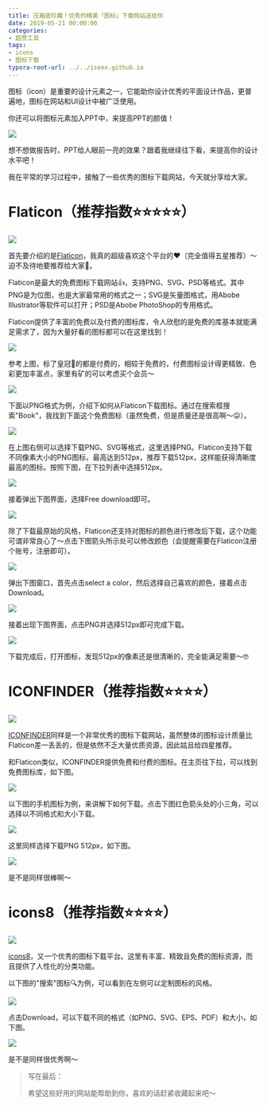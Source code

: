 ```yaml
---
title: 压箱底珍藏！优秀的精美「图标」下载网站送给你
date: 2019-05-21 00:00:00
categories:
- 超赞工具
tags:
- icons
- 图标下载
typora-root-url: ../../iseex.github.io
---
```


图标（icon）是重要的设计元素之一，它能助你设计优秀的平面设计作品，更普遍地，图标在网站和UI设计中被广泛使用。

你还可以将图标元素加入PPT中，来提高PPT的颜值！

![](/assets/images/posts/Tools/27630.gif)

想不想做报告时，PPT给人眼前一亮的效果？跟着我继续往下看，来提高你的设计水平吧！

我在平常的学习过程中，接触了一些优秀的图标下载网站，今天就分享给大家。

# Flaticon（推荐指数⭐️⭐️⭐️⭐️⭐️）

![](/assets/images/posts/Tools/flaticon.png)

首先要介绍的是[Flaticon](https://www.flaticon.com)，我真的超级喜欢这个平台的♥︎（完全值得五星推荐）～迫不及待地要推荐给大家🤫。

Flaticon是最大的免费图标下载网站👍，支持PNG、SVG、PSD等格式。其中PNG是为位图，也是大家最常用的格式之一；SVG是矢量图格式，用Abobe Illustrator等软件可以打开；PSD是Abobe PhotoShop的专用格式。

Flaticon提供了丰富的免费以及付费的图标库，令人欣慰的是免费的库基本就能满足需求了，因为大量好看的图标都可以在这里找到！

![](/assets/images/posts/Tools/flaticon-paid.png)

参考上图，标了皇冠👑的都是付费的，相较于免费的，付费图标设计得更精致、色彩更加丰富点，家里有矿的可以考虑买个会员～

![](/assets/images/posts/Tools/Nz6KMAbp.gif)



下面以PNG格式为例，介绍下如何从Flaticon下载图标。通过在搜索框搜索"Book"，我找到下面这个免费图标（虽然免费，但是质量还是很高啊～😛）。

![](/assets/images/posts/Tools/flaticon-book.png)

在上图右侧可以选择下载PNG、SVG等格式，这里选择PNG。Flaticon支持下载不同像素大小的PNG图标，最高达到512px，推荐下载512px，这样能获得清晰度最高的图标。按照下图，在下拉列表中选择512px。

![](/assets/images/posts/Tools/flaticon-px.png)

接着弹出下图界面，选择Free download即可。

![](/assets/images/posts/Tools/flaticon-download.png)

除了下载最原始的风格，Flaticon还支持对图标的颜色进行修改后下载，这个功能可谓非常良心了～点击下图箭头所示处可以修改颜色（会提醒需要在Flaticon注册个账号，注册即可）。

![](/assets/images/posts/Tools/flaticon-color-button.png)

弹出下图窗口，首先点击select a color，然后选择自己喜欢的颜色，接着点击Download。

![](/assets/images/posts/Tools/flaticon-select-color.png)

接着出现下图界面，点击PNG并选择512px即可完成下载。

![](/assets/images/posts/Tools/flaticon-color-download.png)

下载完成后，打开图标，发现512px的像素还是很清晰的，完全能满足需要～🤓

# ICONFINDER（推荐指数⭐️⭐️⭐️⭐️）

![](/assets/images/posts/Tools/iconfinder.png)

[ICONFINDER](https://www.iconfinder.com)同样是一个非常优秀的图标下载网站，虽然整体的图标设计质量比Flaticon差一丢丢的，但是依然不乏大量优质资源，因此姑且给四星推荐。

和Flaticon类似，ICONFINDER提供免费和付费的图标。在主页往下拉，可以找到免费图标库，如下图。

![](/assets/images/posts/Tools/iconfinder-free-icon.png)

以下图的手机图标为例，来讲解下如何下载。点击下图红色箭头处的小三角，可以选择以不同格式和大小下载。

![](/assets/images/posts/Tools/iconfinder-phone-icon.png)

这里同样选择下载PNG 512px，如下图。

![](/assets/images/posts/Tools/iconfinder-512px.png)

是不是同样很棒啊～

# icons8（推荐指数⭐️⭐️⭐️⭐️）

![](/assets/images/posts/Tools/icons8.png)

[icons8](https://icons8.com)，又一个优秀的图标下载平台。这里有丰富、精致且免费的图标资源，而且提供了人性化的分类功能。

以下图的"搜索"图标🔍为例，可以看到在左侧可以定制图标的风格。

![](/assets/images/posts/Tools/icons8-search-icon.png)

点击Download，可以下载不同的格式（如PNG、SVG、EPS、PDF）和大小，如下图。

![](/assets/images/posts/Tools/icons8-search-download.png)

是不是同样很优秀啊～

> 写在最后：
>
> 希望这些好用的网站能帮助到你，喜欢的话赶紧收藏起来吧～